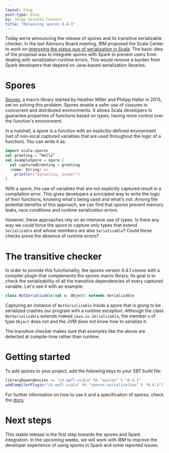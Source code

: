 ```yaml
---
layout: blog
post-type: blog
by: Jorge Vicente Cantero
title: "Releasing spores 0.4.1"
---
```


Today we’re announcing the release of spores and its transitive serializable
checker. In the last Advisory Board meeting, IBM proposed the Scala Center to
work on [improving the status quo of serialization in
Scala](https://github.com/scalacenter/advisoryboard/blob/master/proposals/006-compile-time-serializibility-check.md).
The basic idea of the proposal was to integrate spores with Spark to prevent
users from dealing with serialization runtime errors. This would remove a burden
from Spark developers that depend on Java-based serialization libraries.
  
# Spores
  
[Spores](https://github.com/jvican/spores), a macro library started by Heather
Miller and Philipp Haller in 2013, set on solving this problem. Spores enable a
safer use of closures in concurrent and distributed environments. It allows
Scala developers to guarantee properties of functions based on types, having
more control over the function's environment.
  
In a nutshell, a spore is a function with an explicitly-defined environment (set
of non-local captured variables that are used throughout the logic of a
function). You can write it as:
  
```scala
import scala.spores._
val greeting = “Hello”
val exampleSpore = spore {
  val capturedGreeting = greeting
  (name: String) =>
    println(s"$greeting, $name!")
}
```
  
With a spore, the use of variables that are not explicitly captured result in a
compilation error. This gives developers a principled way to write the logic of
their functions, knowing what's being used and what's not. Among the potential
benefits of this approach, we can find that spores prevent memory leaks, race
conditions and runtime serialization errors.
  
However, these approaches rely on an intensive use of types. Is there any way we
could force the spore to capture only types that extend `Serializable` and whose
members are also `Serializable`? Could these checks prove the absence of runtime
errors?
  
# The transitive checker
  
In order to provide this functionality, the spores version 0.4.1 comes with a
compiler plugin that complements the spores macro library. Its goal is to check
the serializability of all the transitive dependencies of every captured
variable. Let's see it with an example:
  
```scala
class NotSerializable(val o: Object) extends Serializable
```
  
Capturing an instance of `NotSerializable` inside a spore that is going to be
serialized crashes our program with a runtime exception. Although the class
`NotSerializable` extends indeed `java.io.Serializable`, the member `o` of type
`Object` does not and the JVM does not know how to serialize it.
  
The transitive checker makes sure that examples like the above are detected at
compile-time rather than runtime.
  
# Getting started
  
To add spores to your project, add the following keys to your SBT build file:
  
```scala
libraryDependencies += "ch.epfl.scala" %% "spores" % "0.4.1"
addCompilerPlugin("ch.epfl.scala" %% "spores-serialization" % "0.4.1")
```
  
For further information on how to use it and a specification of spores, check
the [docs](http://jvican.github.io/spores/spores.html).
  
# Next steps
  
This stable release is the first step towards the spores and Spark integration.
In the upcoming weeks, we will work with IBM to improve the developer experience
of using spores in Spark and solve reported issues.
